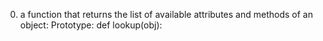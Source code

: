 0) a function that returns the list of available attributes and methods of an object: Prototype: def lookup(obj):
